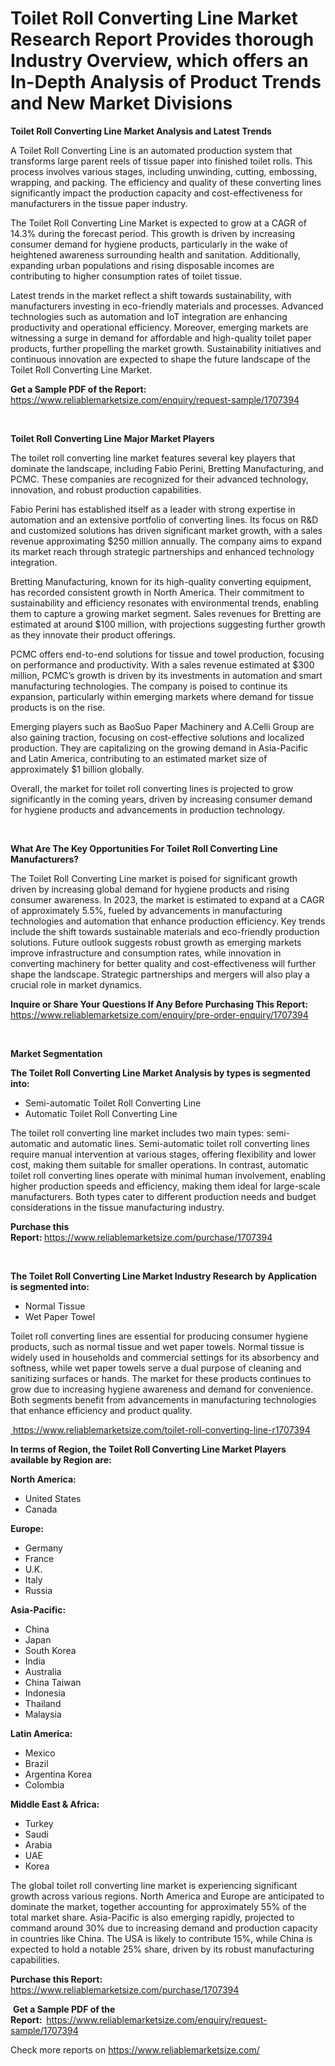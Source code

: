 <p><h1>Toilet Roll Converting Line Market Research Report Provides thorough Industry Overview, which offers an In-Depth Analysis of Product Trends and New Market Divisions</h1></p><p><strong>Toilet Roll Converting Line Market Analysis and Latest Trends</strong></p>
<p><p>A Toilet Roll Converting Line is an automated production system that transforms large parent reels of tissue paper into finished toilet rolls. This process involves various stages, including unwinding, cutting, embossing, wrapping, and packing. The efficiency and quality of these converting lines significantly impact the production capacity and cost-effectiveness for manufacturers in the tissue paper industry.</p><p>The Toilet Roll Converting Line Market is expected to grow at a CAGR of 14.3% during the forecast period. This growth is driven by increasing consumer demand for hygiene products, particularly in the wake of heightened awareness surrounding health and sanitation. Additionally, expanding urban populations and rising disposable incomes are contributing to higher consumption rates of toilet tissue.</p><p>Latest trends in the market reflect a shift towards sustainability, with manufacturers investing in eco-friendly materials and processes. Advanced technologies such as automation and IoT integration are enhancing productivity and operational efficiency. Moreover, emerging markets are witnessing a surge in demand for affordable and high-quality toilet paper products, further propelling the market growth. Sustainability initiatives and continuous innovation are expected to shape the future landscape of the Toilet Roll Converting Line Market.</p></p>
<p><strong>Get a Sample PDF of the Report:&nbsp;</strong> <a href="https://www.reliablemarketsize.com/enquiry/request-sample/1707394?utm_campaign=2945&utm_medium=2&utm_source=Github&utm_content=ia&utm_term=25032025&utm_id=toilet-roll-converting-line">https://www.reliablemarketsize.com/enquiry/request-sample/1707394</a></p>
<p>&nbsp;</p>
<p><strong>Toilet Roll Converting Line Major Market Players</strong></p>
<p><p>The toilet roll converting line market features several key players that dominate the landscape, including Fabio Perini, Bretting Manufacturing, and PCMC. These companies are recognized for their advanced technology, innovation, and robust production capabilities.</p><p>Fabio Perini has established itself as a leader with strong expertise in automation and an extensive portfolio of converting lines. Its focus on R&D and customized solutions has driven significant market growth, with a sales revenue approximating $250 million annually. The company aims to expand its market reach through strategic partnerships and enhanced technology integration.</p><p>Bretting Manufacturing, known for its high-quality converting equipment, has recorded consistent growth in North America. Their commitment to sustainability and efficiency resonates with environmental trends, enabling them to capture a growing market segment. Sales revenues for Bretting are estimated at around $100 million, with projections suggesting further growth as they innovate their product offerings.</p><p>PCMC offers end-to-end solutions for tissue and towel production, focusing on performance and productivity. With a sales revenue estimated at $300 million, PCMC’s growth is driven by its investments in automation and smart manufacturing technologies. The company is poised to continue its expansion, particularly within emerging markets where demand for tissue products is on the rise.</p><p>Emerging players such as BaoSuo Paper Machinery and A.Celli Group are also gaining traction, focusing on cost-effective solutions and localized production. They are capitalizing on the growing demand in Asia-Pacific and Latin America, contributing to an estimated market size of approximately $1 billion globally.</p><p>Overall, the market for toilet roll converting lines is projected to grow significantly in the coming years, driven by increasing consumer demand for hygiene products and advancements in production technology.</p></p>
<p>&nbsp;</p>
<p><strong>What Are The Key Opportunities For Toilet Roll Converting Line Manufacturers?</strong></p>
<p><p>The Toilet Roll Converting Line market is poised for significant growth driven by increasing global demand for hygiene products and rising consumer awareness. In 2023, the market is estimated to expand at a CAGR of approximately 5.5%, fueled by advancements in manufacturing technologies and automation that enhance production efficiency. Key trends include the shift towards sustainable materials and eco-friendly production solutions. Future outlook suggests robust growth as emerging markets improve infrastructure and consumption rates, while innovation in converting machinery for better quality and cost-effectiveness will further shape the landscape. Strategic partnerships and mergers will also play a crucial role in market dynamics.</p></p>
<p><strong>Inquire or Share Your Questions If Any Before Purchasing This Report:</strong> <a href="https://www.reliablemarketsize.com/enquiry/pre-order-enquiry/1707394?utm_campaign=2945&utm_medium=2&utm_source=Github&utm_content=ia&utm_term=25032025&utm_id=toilet-roll-converting-line">https://www.reliablemarketsize.com/enquiry/pre-order-enquiry/1707394</a></p>
<p>&nbsp;</p>
<p><strong>Market Segmentation</strong></p>
<p><strong>The Toilet Roll Converting Line Market Analysis by types is segmented into:</strong></p>
<p><ul><li>Semi-automatic Toilet Roll Converting Line</li><li>Automatic Toilet Roll Converting Line</li></ul></p>
<p><p>The toilet roll converting line market includes two main types: semi-automatic and automatic lines. Semi-automatic toilet roll converting lines require manual intervention at various stages, offering flexibility and lower cost, making them suitable for smaller operations. In contrast, automatic toilet roll converting lines operate with minimal human involvement, enabling higher production speeds and efficiency, making them ideal for large-scale manufacturers. Both types cater to different production needs and budget considerations in the tissue manufacturing industry.</p></p>
<p><strong>Purchase this Report:&nbsp;</strong><a href="https://www.reliablemarketsize.com/purchase/1707394?utm_campaign=2945&utm_medium=2&utm_source=Github&utm_content=ia&utm_term=25032025&utm_id=toilet-roll-converting-line">https://www.reliablemarketsize.com/purchase/1707394</a></p>
<p>&nbsp;</p>
<p><strong>The Toilet Roll Converting Line Market Industry Research by Application is segmented into:</strong></p>
<p><ul><li>Normal Tissue</li><li>Wet Paper Towel</li></ul></p>
<p><p>Toilet roll converting lines are essential for producing consumer hygiene products, such as normal tissue and wet paper towels. Normal tissue is widely used in households and commercial settings for its absorbency and softness, while wet paper towels serve a dual purpose of cleaning and sanitizing surfaces or hands. The market for these products continues to grow due to increasing hygiene awareness and demand for convenience. Both segments benefit from advancements in manufacturing technologies that enhance efficiency and product quality.</p></p>
<p><a href="https://www.reliablemarketsize.com/toilet-roll-converting-line-r1707394?utm_campaign=2945&utm_medium=2&utm_source=Github&utm_content=ia&utm_term=25032025&utm_id=toilet-roll-converting-line">&nbsp;https://www.reliablemarketsize.com/toilet-roll-converting-line-r1707394</a></p>
<p><strong>In terms of Region, the Toilet Roll Converting Line Market Players available by Region are:</strong></p>
<p>
    <p> <strong> North America: </strong>
        <ul>
            <li>United States</li>
            <li>Canada</li>
        </ul>
        </p> 
    <p> <strong> Europe: </strong>
        <ul>
            <li>Germany</li>
            <li>France</li>
            <li>U.K.</li>
            <li>Italy</li>
            <li>Russia</li>
        </ul>
        </p> 
    <p> <strong> Asia-Pacific: </strong>
        <ul>
            <li>China</li>
            <li>Japan</li>
            <li>South Korea</li>
            <li>India</li>
            <li>Australia</li>
            <li>China Taiwan</li>
            <li>Indonesia</li>
            <li>Thailand</li>
            <li>Malaysia</li>
        </ul>
        </p> 
    <p> <strong> Latin America: </strong>
        <ul>
            <li>Mexico</li>
            <li>Brazil</li>
            <li>Argentina Korea</li>
            <li>Colombia</li>
        </ul>
        </p> 
    <p> <strong> Middle East & Africa: </strong>
        <ul>
            <li>Turkey</li>
            <li>Saudi</li>
            <li>Arabia</li>
            <li>UAE</li>
            <li>Korea</li>
        </ul>
    </p>
    </p>
<p><p>The global toilet roll converting line market is experiencing significant growth across various regions. North America and Europe are anticipated to dominate the market, together accounting for approximately 55% of the total market share. Asia-Pacific is also emerging rapidly, projected to command around 30% due to increasing demand and production capacity in countries like China. The USA is likely to contribute 15%, while China is expected to hold a notable 25% share, driven by its robust manufacturing capabilities.</p></p>
<p><strong>Purchase this Report: </strong><a href="https://www.reliablemarketsize.com/purchase/1707394?utm_campaign=2945&utm_medium=2&utm_source=Github&utm_content=ia&utm_term=25032025&utm_id=toilet-roll-converting-line">https://www.reliablemarketsize.com/purchase/1707394</a></p>
<p>&nbsp;<strong>Get a Sample PDF of the Report:&nbsp;&nbsp;</strong><a href="https://www.reliablemarketsize.com/enquiry/request-sample/1707394?utm_campaign=2945&utm_medium=2&utm_source=Github&utm_content=ia&utm_term=25032025&utm_id=toilet-roll-converting-line">https://www.reliablemarketsize.com/enquiry/request-sample/1707394</a></p>
<p><strong></strong></p>
<p>Check more reports on <a href="https://www.reliablemarketsize.com/?utm_campaign=2945&utm_medium=2&utm_source=Github&utm_content=ia&utm_term=25032025&utm_id=toilet-roll-converting-line">https://www.reliablemarketsize.com/</a></p>